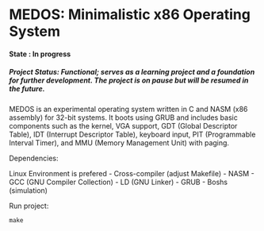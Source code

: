# MEDOS: Minimalistic x86 Operating System

#### State : In progress
##### Project Status: Functional; serves as a learning project and a foundation for further development. The project is on pause but will be resumed in the future.

MEDOS is an experimental operating system written in C and NASM (x86 assembly) for 32-bit systems. It boots using GRUB and includes basic components such as the kernel, VGA support, GDT (Global Descriptor Table), IDT (Interrupt Descriptor Table), keyboard input, PIT (Programmable Interval Timer), and MMU (Memory Management Unit) with paging.


Dependencies:

Linux Environment is prefered - Cross-compiler (adjust Makefile) - NASM - GCC (GNU Compiler Collection) - LD (GNU Linker) - GRUB - Boshs (simulation)

Run project:
```shell
make
```
